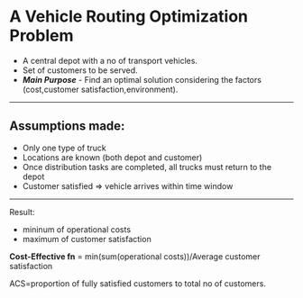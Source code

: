 
# A Vehicle Routing Optimization Problem

- A central depot with a no of transport vehicles.
- Set of customers to be served.
- ***Main Purpose*** - Find an optimal solution considering the factors (cost,customer satisfaction,environment).
---

## Assumptions made:

- Only one type of truck
- Locations are known (both depot and customer)
- Once distribution tasks are completed, all trucks must return to the depot
- Customer satisfied => vehicle arrives within time window

---

Result:
- mininum of operational costs
- maximum of customer satisfaction

**Cost-Effective fn** = min(sum(operational costs))/Average customer satisfaction

ACS=proportion of fully satisfied customers to total no of customers.

